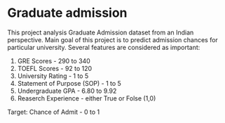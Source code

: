 # Graduate admission

This project analysis Graduate Admission dataset from an Indian perspective. Main goal of this project is to predict admission chances for particular university. Several features are considered as important:

1) GRE Scores  - 290 to 340
2) TOEFL Scores - 92 to 120
3) University Rating - 1 to 5
4) Statement of Purpose (SOP) - 1 to 5
5) Undergraduate GPA - 6.80 to 9.92
6) Reaserch Experience - either True or Folse  (1,0)

Target:
Chance of Admit - 0 to 1
